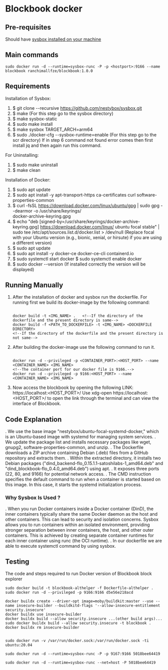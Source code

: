 # Blockbook docker

## Pre-requisites
Should have [sysbox installed on your machine](https://github.com/nestybox/sysbox/blob/master/docs/developers-guide/build.md)

## Main commands
```
sudo docker run -d --runtime=sysbox-runc -P -p <hostport>:9166 --name blockbook ranchimallfze/blockbook:1.0.0
```

## Requirements

Installation of Sysbox:
1. $ git clone --recursive https://github.com/nestybox/sysbox.git
2. $ make (For this step go to the sysbox directory)
3. $ make sysbox-static
4. $ sudo make install
5. $ make sysbox TARGET_ARCH=arm64
6. $ sudo ./docker-cfg --sysbox-runtime=enable (For this step go to the scr directory)
   If in step 6 command not found error comes then first install jq and then again run this command.

For Uninstalling:
1. $ sudo make uninstall
2. $ make clean

Installation of Docker:
1. $ sudo apt update
2. $ sudo apt install -y apt-transport-https ca-certificates curl software-properties-common
3. $ curl -fsSL https://download.docker.com/linux/ubuntu/gpg | sudo gpg --dearmor -o /usr/share/keyrings/   
     docker-archive-keyring.gpg
4. $ echo "deb [signed-by=/usr/share/keyrings/docker-archive-keyring.gpg] https://download.docker.com/linux/
     ubuntu 
     focal stable" | sudo tee /etc/apt/sources.list.d/docker.list > /dev/null 
     (Replace focal with your Ubuntu version (e.g., bionic, xenial, or hirsute) if you are using a different version)
5. $ sudo apt update
6. $ sudo apt install -y docker-ce docker-ce-cli containerd.io
7. $ sudo systemctl start docker
   $ sudo systemctl enable docker
8. $ sudo docker --version (If installed correctly the version will be displayed)



## Running Manually

1. After the installation of docker and sysbox run the dockerfile.
   For running first we build its docker-image by the following command:

   ```

   docker build -t <IMG_NAME> .   <!--If the directory of the dockerfile and the present directory is same-->
   docker build -f <PATH_TO_DOCKERFILE> -t <IMG_NAME> <DOCKERFILE DIRECTORY> 
   <!--If the directory of the dockerfile and the present directory is not same-->

   ```
        
2. After building the docker-image use the following command to run it.
   ```

   docker run -d --privileged -p <CONTAINER_PORT>:<HOST_PORT> --name <CONTAINER_NAME> <IMG_NAME>
   <!--The container port for our docker file is 9166.-->
   docker run -d --privileged -p 9166:<HOST_PORT> --name <CONTAINER_NAME> <IMG_NAME>

   ```

3. Now access the blockbook by opening the following LINK: https://localhost:<HOST_PORT>/
   Use xdg-open https://localhost:<HOST_PORT>/ to open the link through the terminal and can view the interface of Blockbook.


 ## Code Explanation

 . We use the base image "nestybox/ubuntu-focal-systemd-docker," which is an Ubuntu-based image with systemd for managing system 
   services.
 . We update the package list and installs necessary packages like wget, gnupg2, software-properties-common, and unzip.
 . The Dockerfile downloads a ZIP archive containing Debian (.deb) files from a GitHub repository and extracts them.
 . Within the extracted directory, it installs two Debian packages ("dind_backend-flo_0.15.1.1-satoshilabs-1_amd64.deb" and 
   "dind_blockbook-flo_0.4.0_amd64.deb") using apt.
 . It exposes three ports (22, 80, and 9166) for potential network access.
 . The CMD instruction specifies the default command to run when a container is started based on this image. In this case, it starts the 
   systemd initialization process.

   ### Why Sysbox Is Used ?

 . When you run Docker containers inside a Docker container (DinD), the inner containers typically share the same Docker daemon as the 
   host and other containers. This can lead to security and isolation concerns. Sysbox allows you to run containers within an isolated environment, providing stronger separation between inner containers, the host, and other outer containers. This is achieved by creating separate container runtimes for each inner container using runc (the OCI runtime).
 . In our dockerfile we are able to execute systemctl command by using sysbox.



## Testing  

The code and steps required to run Docker version of Blockbook block explorer

```
sudo docker build -t blockbook-althelper -f Dockerfile-althelper .
sudo docker run -d --privileged -p 9166:9166 d5e56e218acd
```

```
docker buildx create --driver-opt image=moby/buildkit:master --use --name insecure-builder --buildkitd-flags '--allow-insecure-entitlement security.insecure'
docker buildx use insecure-builder
docker buildx build --allow security.insecure ...(other build args)...
sudo docker buildx build --allow security.insecure -t blockbook .
docker buildx rm insecure-builder


sudo docker run -v /var/run/docker.sock:/var/run/docker.sock -ti ubuntu:20.04
```

```
sudo docker run -d --runtime=sysbox-runc -P -p 9167:9166 5018bee64419

sudo docker run -d --runtime=sysbox-runc --net=host -P 5018bee64419
```